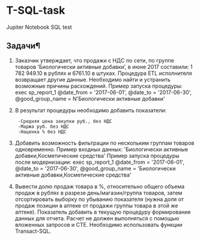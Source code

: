 # T-SQL-task
Jupiter Notebook SQL test 

## Задачи¶
 1. Заказчик утверждает, что продажи с НДС по сети, по группе товаров 'Биологически активные добавки’, в июне 2017 составили: 1 782 949.10 в рублях и 6761.10 в штуках. Процедура ETL исполнителя возвращает другие данные. Необходимо найти и устранить возможные причины расхождений. Пример запуска процедуры: exec sp_report_1 @date_from = '2017-06-01', @date_to = '2017-06-30', @good_group_name = N'Биологически активные добавки'

 2. В результат процедуры необходимо добавить показатели:

         -Средняя цена закупки руб., без НДС
         -Маржа руб. без НДС
         -Наценка % без НДС                
 3. Добавить возможность фильтрации по нескольким группам товаров одновременно. Пример входных данных: 'Биологически активные добавки,Косметические средства' Пример запуска процедуры после модернизации: exec sp_report_1 @date_from = '2017-06-01', @date_to = '2017-06-30', @good_group_name = 'Биологически активные добавки,Косметические средства'

 4. Вывести долю продаж товара в %, относительно общего объема продаж в рублях в разрезе день/магазин/группа товаров, затем отсортировать выборку по убыванию показателя (нужна доля от продаж позиции в аптеке от продажи группы товара в этой же аптеке). Показатель добавить в текущую процедуру формирования данных для отчета. Расчет не должен выполняться с помощью вложенных запросов и CTE. Необходимо использовать функции Transact-SQL.
